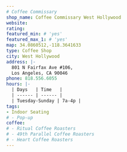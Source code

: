 ```yaml
---
# Coffee Commissary
shop_name: Coffee Commissary West Hollywood
website:
rating:
featured_min: # 'yes'
featured_max_1: # 'yes'
map: 34.0860512,-118.3641633
type: Coffee Shop
city: West Hollywood
address: |-
  801 N Fairfax Ave #106,
  Los Angeles, CA 90046
phone: 818.556.6055
hours: |-
  | Days   | Time   |
  | ------ | ------ |
  | Tuesday-Sunday | 7a-4p |
tags:
- Indoor Seating
# - Pop-up
coffee:
# - Ritual Coffee Roasters
# - 49th Parallel Coffee Roasters
# - Heart Coffee Roasters
---
```

